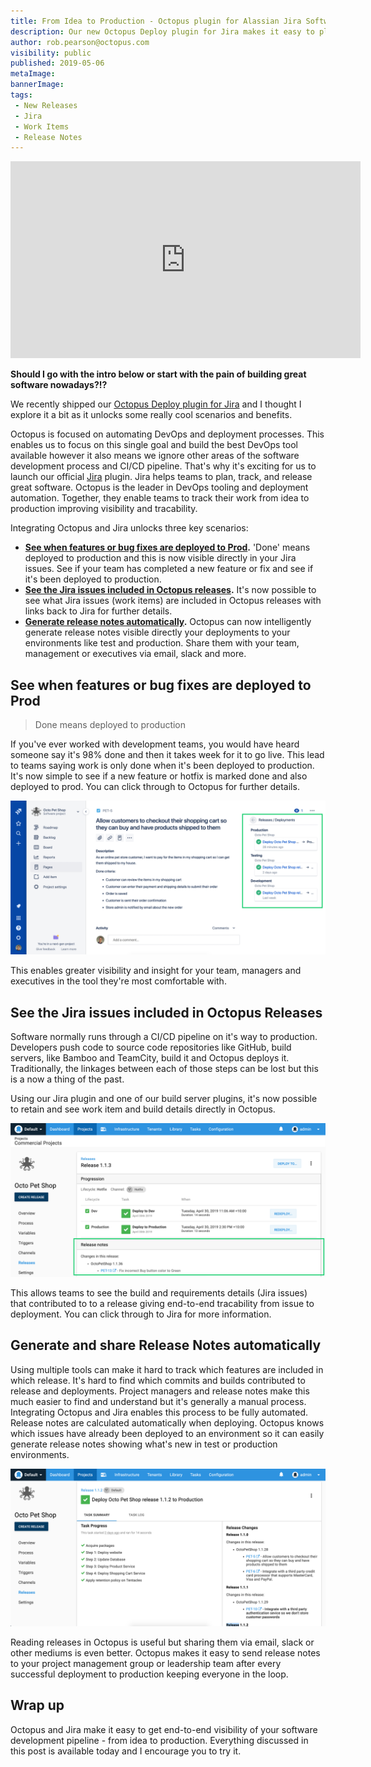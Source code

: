 ```yaml
---
title: From Idea to Production - Octopus plugin for Alassian Jira Software Cloud
description: Our new Octopus Deploy plugin for Jira makes it easy to plan, track and ship software with end-to-end visibility of software pipeline.
author: rob.pearson@octopus.com
visibility: public
published: 2019-05-06
metaImage: 
bannerImage: 
tags:
 - New Releases
 - Jira
 - Work Items
 - Release Notes
---
```


<iframe width="560" height="315" src="https://www.youtube.com/embed/TODO" frameborder="0" allowfullscreen></iframe>

**Should I go with the intro below or start with the pain of building great software nowadays?!?**

We recently shipped our [Octopus Deploy plugin for Jira](https://marketplace.atlassian.com/apps/1220376/octopus-deploy-for-jira) and I thought I explore it a bit as it unlocks some really cool scenarios and benefits. 

Octopus is focused on automating DevOps and deployment processes. This enables us to focus on this single goal and build the best DevOps tool available  however it also means we ignore other areas of the software development process and CI/CD pipeline. That's why it's exciting for us to launch our official [Jira](https://atlassian.com/jira) plugin. Jira helps teams to plan, track, and release great software. Octopus is the leader in DevOps tooling and deployment automation. Together, they enable teams to track their work from idea to production improving visibility and tracability.

Integrating Octopus and Jira unlocks three key scenarios: 

* **[See when features or bug fixes are deployed to Prod](/blog/2019-05/octopus-jira-integration/index.md#See-when-features-or-bug-fixes-are-deployed-to-Prod).** 'Done' means deployed to production and this is now visible directly in your Jira issues. See if your team has completed a new feature or fix and see if it's been deployed to production. 
* **[See the Jira issues included in Octopus releases](/blog/2019-05/octopus-jira-integration/index.md#See-the-Jira-issues-included-in-Octopus-Releases).** It's now possible to see what Jira issues (work items) are included in Octopus releases with links back to Jira for further details.
* **[Generate release notes automatically](/blog/2019-05/octopus-jira-integration/index.md#Generate-and-share-Release-Notes-automatically).** Octopus can now intelligently generate release notes visible directly your deployments to your environments like test and production. Share them with your team, management or executives via email, slack and more.

## See when features or bug fixes are deployed to Prod

> Done means deployed to production

If you've ever worked with development teams, you would have heard someone say it's 98% done and then it takes week for it to go live. This lead to teams saying work is only done when it's been deployed to production. It's now simple to see if a new feature or hotfix is marked done and also deployed to prod. You can click through to Octopus for further details.

![Jira issue with deployment details](jira-issue-with-deployments.png "width=500")

This enables greater visibility and insight for your team, managers and executives in the tool they're most comfortable with. 

## See the Jira issues included in Octopus Releases

Software normally runs through a CI/CD pipeline on it's way to production. Developers push code to source code repositories like GitHub, build servers, like Bamboo and TeamCity, build it and Octopus deploys it. Traditionally, the linkages between each of those steps can be lost but this is a now a thing of the past. 

Using our Jira plugin and one of our build server plugins, it's now possible to retain and see work item and build details directly in Octopus. 

![Octopus release details](octopus-release-details.png "width=500")

This allows teams to see the build and requirements details (Jira issues) that contributed to to a release giving end-to-end tracability from issue to deployment. You can click through to Jira for more information.

## Generate and share Release Notes automatically

Using multiple tools can make it hard to track which features are included in which release. It's hard to find which commits and builds contributed to release and deployments. Project managers and release notes make this much easier to find and understand but it's generally a manual process. Integrating Octopus and Jira enables this process to be fully automated. Release notes are calculated automatically when deploying. Octopus knows which issues have already been deployed to an environment so it can easily generate release notes showing what's new in test or production environments. 

![Octopus release notes](octopus-release-notes.png "width=500")

Reading releases in Octopus is useful but sharing them via email, slack or other mediums is even better. Octopus makes it easy to send release notes to your project management group or leadership team after every successful deployment to production keeping everyone in the loop. 

## Wrap up

Octopus and Jira make it easy to get end-to-end visibility of your software development pipeline - from idea to production. Everything discussed in this post is available today and I encourage you to try it.
